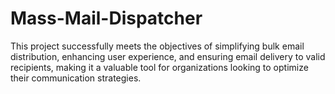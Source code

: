 # Mass-Mail-Dispatcher
This project successfully meets the objectives of simplifying bulk email distribution, enhancing user experience, and ensuring email delivery to valid recipients, making it a valuable tool for organizations looking to optimize their communication strategies.
